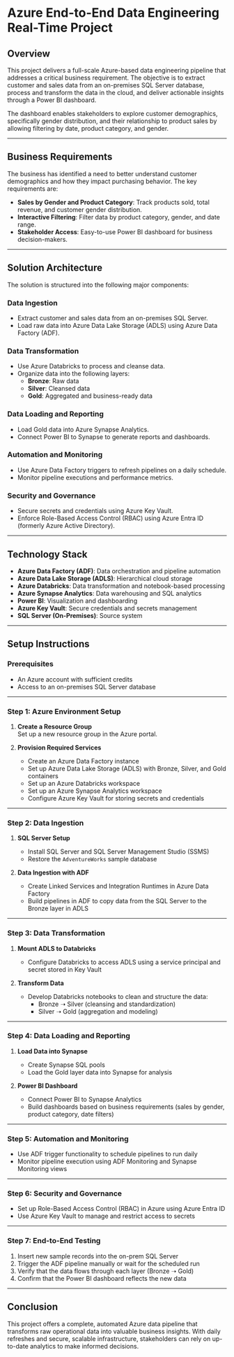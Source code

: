 # Azure End-to-End Data Engineering Real-Time Project

## Overview

This project delivers a full-scale Azure-based data engineering pipeline that addresses a critical business requirement. The objective is to extract customer and sales data from an on-premises SQL Server database, process and transform the data in the cloud, and deliver actionable insights through a Power BI dashboard.

The dashboard enables stakeholders to explore customer demographics, specifically gender distribution, and their relationship to product sales by allowing filtering by date, product category, and gender.

---

## Business Requirements

The business has identified a need to better understand customer demographics and how they impact purchasing behavior. The key requirements are:

- **Sales by Gender and Product Category**: Track products sold, total revenue, and customer gender distribution.
- **Interactive Filtering**: Filter data by product category, gender, and date range.
- **Stakeholder Access**: Easy-to-use Power BI dashboard for business decision-makers.

---

## Solution Architecture

The solution is structured into the following major components:

### Data Ingestion
- Extract customer and sales data from an on-premises SQL Server.
- Load raw data into Azure Data Lake Storage (ADLS) using Azure Data Factory (ADF).

### Data Transformation
- Use Azure Databricks to process and cleanse data.
- Organize data into the following layers:
  - **Bronze**: Raw data
  - **Silver**: Cleansed data
  - **Gold**: Aggregated and business-ready data

### Data Loading and Reporting
- Load Gold data into Azure Synapse Analytics.
- Connect Power BI to Synapse to generate reports and dashboards.

### Automation and Monitoring
- Use Azure Data Factory triggers to refresh pipelines on a daily schedule.
- Monitor pipeline executions and performance metrics.

### Security and Governance
- Secure secrets and credentials using Azure Key Vault.
- Enforce Role-Based Access Control (RBAC) using Azure Entra ID (formerly Azure Active Directory).

---

## Technology Stack

- **Azure Data Factory (ADF)**: Data orchestration and pipeline automation
- **Azure Data Lake Storage (ADLS)**: Hierarchical cloud storage
- **Azure Databricks**: Data transformation and notebook-based processing
- **Azure Synapse Analytics**: Data warehousing and SQL analytics
- **Power BI**: Visualization and dashboarding
- **Azure Key Vault**: Secure credentials and secrets management
- **SQL Server (On-Premises)**: Source system

---

## Setup Instructions

### Prerequisites

- An Azure account with sufficient credits
- Access to an on-premises SQL Server database

---

### Step 1: Azure Environment Setup

1. **Create a Resource Group**  
   Set up a new resource group in the Azure portal.

2. **Provision Required Services**
   - Create an Azure Data Factory instance
   - Set up Azure Data Lake Storage (ADLS) with Bronze, Silver, and Gold containers
   - Set up an Azure Databricks workspace
   - Set up an Azure Synapse Analytics workspace
   - Configure Azure Key Vault for storing secrets and credentials

---

### Step 2: Data Ingestion

1. **SQL Server Setup**
   - Install SQL Server and SQL Server Management Studio (SSMS)
   - Restore the `AdventureWorks` sample database

2. **Data Ingestion with ADF**
   - Create Linked Services and Integration Runtimes in Azure Data Factory
   - Build pipelines in ADF to copy data from the SQL Server to the Bronze layer in ADLS

---

### Step 3: Data Transformation

1. **Mount ADLS to Databricks**
   - Configure Databricks to access ADLS using a service principal and secret stored in Key Vault

2. **Transform Data**
   - Develop Databricks notebooks to clean and structure the data:
     - Bronze ➝ Silver (cleansing and standardization)
     - Silver ➝ Gold (aggregation and modeling)

---

### Step 4: Data Loading and Reporting

1. **Load Data into Synapse**
   - Create Synapse SQL pools
   - Load the Gold layer data into Synapse for analysis

2. **Power BI Dashboard**
   - Connect Power BI to Synapse Analytics
   - Build dashboards based on business requirements (sales by gender, product category, date filters)

---

### Step 5: Automation and Monitoring

- Use ADF trigger functionality to schedule pipelines to run daily
- Monitor pipeline execution using ADF Monitoring and Synapse Monitoring views

---

### Step 6: Security and Governance

- Set up Role-Based Access Control (RBAC) in Azure using Azure Entra ID
- Use Azure Key Vault to manage and restrict access to secrets

---

### Step 7: End-to-End Testing

1. Insert new sample records into the on-prem SQL Server
2. Trigger the ADF pipeline manually or wait for the scheduled run
3. Verify that the data flows through each layer (Bronze ➝ Gold)
4. Confirm that the Power BI dashboard reflects the new data

---

## Conclusion

This project offers a complete, automated Azure data pipeline that transforms raw operational data into valuable business insights. With daily refreshes and secure, scalable infrastructure, stakeholders can rely on up-to-date analytics to make informed decisions.

